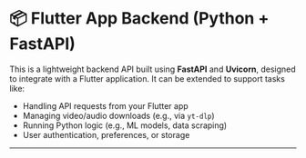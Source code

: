 # 📦 Flutter App Backend (Python + FastAPI)

This is a lightweight backend API built using **FastAPI** and **Uvicorn**, designed to integrate with a Flutter application. It can be extended to support tasks like:

- Handling API requests from your Flutter app
- Managing video/audio downloads (e.g., via `yt-dlp`)
- Running Python logic (e.g., ML models, data scraping)
- User authentication, preferences, or storage

---


